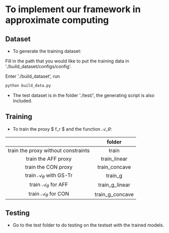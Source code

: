 # To implement our framework in approximate computing

## Dataset
- To generate the training dataset:

Fill in the path that you would like to put the training data in './build_dataset/configs/config'.

Enter './build_dataset', run

```Python
python build_data.py
```


- The test dataset is in the folder './test/', the generating script is also included.

## Training

- To train the proxy $ f_r $ and the function $\mathcal{A}\_{\theta}$: 

|                                     |      folder     |
|:-----------------------------------:|:---------------:|
| train the proxy without constraints |      train      |
|         train the AFF proxy         |   train_linear  |
|         train the CON proxy         |  train_concave  |
| train $\mathcal{A}_{\theta}$ with GS-Tr         |     train_g     |
|           train $\mathcal{A}_{\theta}$ for AFF           |  train_g_linear |
|           train $\mathcal{A}_{\theta}$ for CON           | train_g_concave |


## Testing

- Go to the test folder to do testing on the testset with the trained models.
